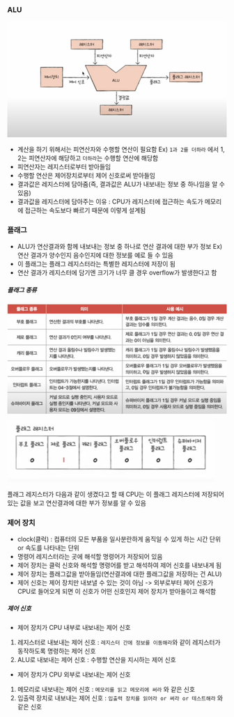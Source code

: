 ### ALU

![](../../README_resources/Pasted%20image%2020240110163850.png)

- 계산을 하기 위해서는 피연산자와 수행할 연산이 필요함
Ex) `1과 2를 더하라` 에서 1, 2는 피연산자에 해당하고 `더하라`는 수행할 연산에 해당함
- 피연산자는 레지스터로부터 받아들임
- 수행할 연산은 제어장치로부터 제어 신호로써 받아들임
- 결과값은 레지스터에 담아줌(즉, 결과값은 ALU가 내보내는 정보 중 하나임을 알 수 있음)
- 결과값을 레지스터에 담아주는 이유 : CPU가 레지스터에 접근하는 속도가 메모리에 접근하는 속도보다 빠르기 때문에 이렇게 설계됨

### 플래그
- ALU가 연산결과와 함께 내보내는 정보 중 하나로 연산 결과에 대한 부가 정보
Ex) 연산 결과가 양수인지 음수인지에 대한 정보를 예로 들 수 있음
- 이 플래그는 플래그 레지스터라는 특별한 레지스터에 저장이 됨
- 연산 결과가 레지스터에 담기엔 크기가 너무 클 경우 overflow가 발생한다고 함
##### 플래그 종류
![](../../README_resources/Pasted%20image%2020240110164937.png)

![](../../README_resources/Pasted%20image%2020240110165134.png)

플래그 레지스터가 다음과 같이 생겼다고 할 때 CPU는 이 플래그 레지스터에 저장되어 있는 값을 보고 연산결과에 대한 부가 정보를 알 수 있음

### 제어 장치
- clock(클럭) : 컴퓨터의 모든 부품을 일사분란하게 움직일 수 있게 하는 시간 단위 or 속도를 나타내는 단위 
- 명령어 레지스터라는 곳에 해석할 명령어가 저장되어 있음
- 제어 장치는 클럭 신호와 해석할 명령어를 받고 해석하여 제어 신호를 내보내게 됨
- 제어 장치는 플래그값을 받아들임(연산결과에 대한 플래그값을 저장하는 건 ALU)
- 제어 신호는 제어 장치만 내보낼 수 있는 것이 아님 -> 외부로부터 제어 신호가 CPU로 들어오게 되면 이 신호가 어떤 신호인지 제어 장치가 받아들이고 해석함
##### 제어 신호
- 제어 장치가 CPU 내부로 내보내는 제어 신호
1. 레지스터로 내보내는 제어 신호 : `레지스터 간에 정보를 이동해라`와 같이 레지스터가 동작하도록 명령하는 제어 신호
2. ALU로 내보내는 제어 신호 : 수행할 연산을 지시하는 제어 신호
- 제어 장치가 CPU 외부로 내보내는 제어 신호
1. 메모리로 내보내는 제어 신호 : `메모리를 읽고 메모리에 써라` 와 같은 신호
2. 입출력 장치로 내보내는 제어 신호 : `입출력 장치를 읽어라 or 써라 or 테스트해라` 와 같은 신호
